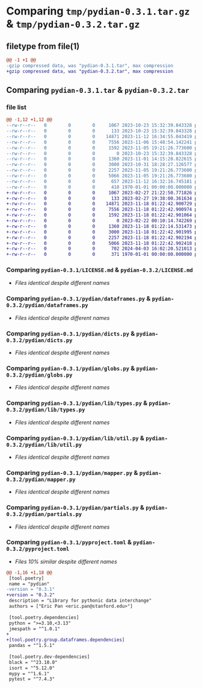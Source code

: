 # Comparing `tmp/pydian-0.3.1.tar.gz` & `tmp/pydian-0.3.2.tar.gz`

## filetype from file(1)

```diff
@@ -1 +1 @@
-gzip compressed data, was "pydian-0.3.1.tar", max compression
+gzip compressed data, was "pydian-0.3.2.tar", max compression
```

## Comparing `pydian-0.3.1.tar` & `pydian-0.3.2.tar`

### file list

```diff
@@ -1,12 +1,12 @@
--rw-r--r--   0        0        0     1067 2023-10-23 15:32:39.843328 pydian-0.3.1/LICENSE.md
--rw-r--r--   0        0        0      133 2023-10-23 15:32:39.843328 pydian-0.3.1/pydian/__init__.py
--rw-r--r--   0        0        0    14871 2023-11-12 16:34:55.043419 pydian-0.3.1/pydian/dataframes.py
--rw-r--r--   0        0        0     7556 2023-11-06 15:48:54.142241 pydian-0.3.1/pydian/dicts.py
--rw-r--r--   0        0        0     1592 2023-11-05 19:21:26.773600 pydian-0.3.1/pydian/globs.py
--rw-r--r--   0        0        0        0 2023-10-23 15:32:39.843328 pydian-0.3.1/pydian/lib/__init__.py
--rw-r--r--   0        0        0     1360 2023-11-01 14:15:28.822615 pydian-0.3.1/pydian/lib/types.py
--rw-r--r--   0        0        0     3000 2023-10-31 18:28:27.126577 pydian-0.3.1/pydian/lib/util.py
--rw-r--r--   0        0        0     2257 2023-11-05 19:21:26.773600 pydian-0.3.1/pydian/mapper.py
--rw-r--r--   0        0        0     5066 2023-11-05 19:21:26.773600 pydian-0.3.1/pydian/partials.py
--rw-r--r--   0        0        0      657 2023-11-12 16:32:16.745181 pydian-0.3.1/pyproject.toml
--rw-r--r--   0        0        0      410 1970-01-01 00:00:00.000000 pydian-0.3.1/PKG-INFO
+-rw-r--r--   0        0        0     1067 2023-02-27 21:22:50.771826 pydian-0.3.2/LICENSE.md
+-rw-r--r--   0        0        0      133 2023-02-27 19:38:00.361634 pydian-0.3.2/pydian/__init__.py
+-rw-r--r--   0        0        0    14871 2023-11-18 01:22:42.900729 pydian-0.3.2/pydian/dataframes.py
+-rw-r--r--   0        0        0     7556 2023-11-18 01:22:42.900974 pydian-0.3.2/pydian/dicts.py
+-rw-r--r--   0        0        0     1592 2023-11-18 01:22:42.901064 pydian-0.3.2/pydian/globs.py
+-rw-r--r--   0        0        0        0 2023-02-22 00:10:14.742269 pydian-0.3.2/pydian/lib/__init__.py
+-rw-r--r--   0        0        0     1360 2023-11-18 01:22:14.531473 pydian-0.3.2/pydian/lib/types.py
+-rw-r--r--   0        0        0     3000 2023-11-18 01:22:42.901995 pydian-0.3.2/pydian/lib/util.py
+-rw-r--r--   0        0        0     2257 2023-11-18 01:22:42.902194 pydian-0.3.2/pydian/mapper.py
+-rw-r--r--   0        0        0     5066 2023-11-18 01:22:42.902418 pydian-0.3.2/pydian/partials.py
+-rw-r--r--   0        0        0      702 2024-04-03 16:02:20.521013 pydian-0.3.2/pyproject.toml
+-rw-r--r--   0        0        0      371 1970-01-01 00:00:00.000000 pydian-0.3.2/PKG-INFO
```

### Comparing `pydian-0.3.1/LICENSE.md` & `pydian-0.3.2/LICENSE.md`

 * *Files identical despite different names*

### Comparing `pydian-0.3.1/pydian/dataframes.py` & `pydian-0.3.2/pydian/dataframes.py`

 * *Files identical despite different names*

### Comparing `pydian-0.3.1/pydian/dicts.py` & `pydian-0.3.2/pydian/dicts.py`

 * *Files identical despite different names*

### Comparing `pydian-0.3.1/pydian/globs.py` & `pydian-0.3.2/pydian/globs.py`

 * *Files identical despite different names*

### Comparing `pydian-0.3.1/pydian/lib/types.py` & `pydian-0.3.2/pydian/lib/types.py`

 * *Files identical despite different names*

### Comparing `pydian-0.3.1/pydian/lib/util.py` & `pydian-0.3.2/pydian/lib/util.py`

 * *Files identical despite different names*

### Comparing `pydian-0.3.1/pydian/mapper.py` & `pydian-0.3.2/pydian/mapper.py`

 * *Files identical despite different names*

### Comparing `pydian-0.3.1/pydian/partials.py` & `pydian-0.3.2/pydian/partials.py`

 * *Files identical despite different names*

### Comparing `pydian-0.3.1/pyproject.toml` & `pydian-0.3.2/pyproject.toml`

 * *Files 10% similar despite different names*

```diff
@@ -1,16 +1,18 @@
 [tool.poetry]
 name = "pydian"
-version = "0.3.1"
+version = "0.3.2"
 description = "Library for pythonic data interchange"
 authors = ["Eric Pan <eric.pan@stanford.edu>"]
 
 [tool.poetry.dependencies]
 python = ">=3.10,<3.13"
 jmespath = "^1.0.1"
+
+[tool.poetry.group.dataframes.dependencies]
 pandas = "^1.5.1"
 
 [tool.poetry.dev-dependencies]
 black = "^23.10.0"
 isort = "^5.12.0"
 mypy = "^1.6.1"
 pytest = "^7.4.3"
```


